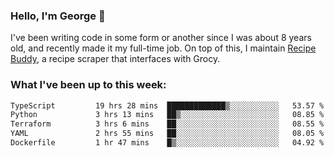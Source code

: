 ### Hello, I'm George 👋

I've been writing code in some form or another since I was about 8 years old, and recently made it my full-time job. On top of this, I maintain [Recipe Buddy](https://github.com/georgegebbett/recipe-buddy), a recipe scraper that interfaces with Grocy.  

<!--
**georgegebbett/georgegebbett** is a ✨ _special_ ✨ repository because its `README.md` (this file) appears on your GitHub profile.

Here are some ideas to get you started:

- 🔭 I’m currently working on ...
- 🌱 I’m currently learning ...
- 👯 I’m looking to collaborate on ...
- 🤔 I’m looking for help with ...
- 💬 Ask me about ...
- 📫 How to reach me: ...
- 😄 Pronouns: ...
- ⚡ Fun fact: ...
-->

### What I've been up to this week:
<!--START_SECTION:waka-->

```txt
TypeScript         19 hrs 28 mins  █████████████▒░░░░░░░░░░░   53.57 %
Python             3 hrs 13 mins   ██▒░░░░░░░░░░░░░░░░░░░░░░   08.85 %
Terraform          3 hrs 6 mins    ██░░░░░░░░░░░░░░░░░░░░░░░   08.55 %
YAML               2 hrs 55 mins   ██░░░░░░░░░░░░░░░░░░░░░░░   08.05 %
Dockerfile         1 hr 47 mins    █▒░░░░░░░░░░░░░░░░░░░░░░░   04.92 %
```

<!--END_SECTION:waka-->

